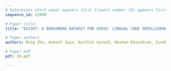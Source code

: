 ```yaml
---
# Determines which paper appears first (lowest number (0) appears first)
sequence_id: 22000

# Paper title
title: "XLCOST: A BENCHMARK DATASET FOR CROSS- LINGUAL CODE INTELLIGENCE"

# Paper authors
authors: Ming Zhu, Aneesh Jain, Karthik Suresh, Roshan Ravindran, Sindhu Tipirneni, Chandan K. Reddy 

# Paper pdf
pdf: 34.pdf

---
```

